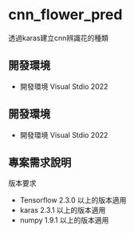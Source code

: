 # cnn_flower_pred
透過karas建立cnn辨識花的種類
## 開發環境

* 開發環境 Visual Stdio 2022

## 開發環境

* 開發環境 Visual Stdio 2022

## 專案需求說明

版本要求
  * Tensorflow 2.3.0 以上的版本適用
  * karas 2.3.1 以上的版本適用
  * numpy 1.9.1 以上的版本適用
